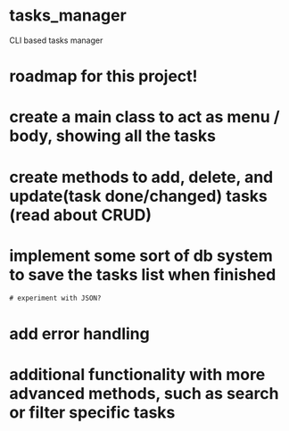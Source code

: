 # tasks_manager
CLI based tasks manager

# roadmap for this project!

# create a main class to act as menu / body, showing all the tasks
# create methods to add, delete, and update(task done/changed) tasks (read about CRUD)

# implement some sort of db system to save the tasks list when finished
    # experiment with JSON?

# add error handling

# additional functionality with more advanced methods, such as search or filter specific tasks